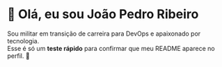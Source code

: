 # 👋 Olá, eu sou João Pedro Ribeiro

Sou militar em transição de carreira para DevOps e apaixonado por tecnologia.  
Esse é só um **teste rápido** para confirmar que meu README aparece no perfil. 🚀
